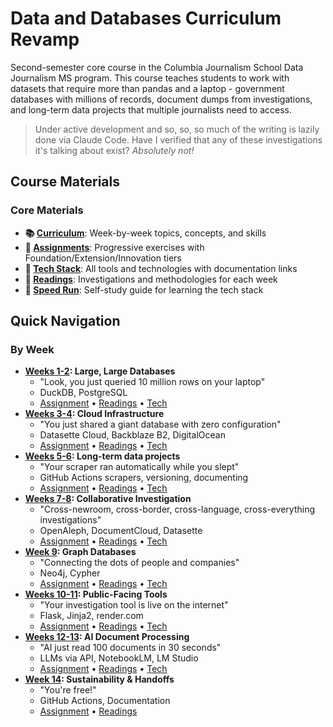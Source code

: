 # Data and Databases Curriculum Revamp

Second-semester core course in the Columbia Journalism School Data Journalism MS program. This course teaches students to work with datasets that require more than pandas and a laptop - government databases with millions of records, document dumps from investigations, and long-term data projects that multiple journalists need to access.

> Under active development and so, so, so much of the writing is lazily done via Claude Code. Have I verified that any of these investigations it's talking about exist? *Absolutely not!*

## Course Materials

### Core Materials
- **📚 [Curriculum](curriculum.md)**: Week-by-week topics, concepts, and skills
- **📝 [Assignments](assignments.md)**: Progressive exercises with Foundation/Extension/Innovation tiers
- **🔧 [Tech Stack](tech-stack.md)**: All tools and technologies with documentation links
- **📖 [Readings](readings.md)**: Investigations and methodologies for each week
- **🏃 [Speed Run](speed-run.md)**: Self-study guide for learning the tech stack

## Quick Navigation

### By Week
- **[Weeks 1-2](curriculum.md#weeks-1-2-working-with-large-government-databases): Large, Large Databases**
    - "Look, you just queried 10 million rows on your laptop"
    - DuckDB, PostgreSQL
    - [Assignment](assignments.md#weeks-1-2-large-government-databases) • [Readings](readings.md#week-1-2-working-with-large-government-databases) • [Tech](tech-stack.md#databases)
- **[Weeks 3-4](curriculum.md#weeks-3-4-when-and-why-to-use-the-cloud): Cloud Infrastructure**
    - "You just shared a giant database with zero configuration"
    - Datasette Cloud, Backblaze B2, DigitalOcean
    - [Assignment](assignments.md#weeks-3-4-cloud-infrastructure) • [Readings](readings.md#week-3-4-when-and-why-to-use-the-cloud) • [Tech](tech-stack.md#cloud-infrastructure)
- **[Weeks 5-6](curriculum.md#weeks-5-6-long-term-data-projects): Long-term data projects**
    - "Your scraper ran automatically while you slept"
    - GitHub Actions scrapers, versioning, documenting
    - [Assignment](assignments.md#weeks-5-6-automation--scraping) • [Readings](readings.md#week-5-6-long-term-data-projects) • [Tech](tech-stack.md#automation--workflows)
- **[Weeks 7-8](curriculum.md#weeks-7-8-collaborative-investigation-infrastructure): Collaborative Investigation**
    - "Cross-newroom, cross-border, cross-language, cross-everything investigations"
    - OpenAleph, DocumentCloud, Datasette
    - [Assignment](assignments.md#weeks-7-8-collaborative-investigation-infrastructure) • [Readings](readings.md#weeks-7-8-collaborative-investigation-infrastructure) • [Tech](tech-stack.md#document-processing--investigation)
- **[Week 9](curriculum.md#week-9-graph-databases): Graph Databases**
    - "Connecting the dots of people and companies"
    - Neo4j, Cypher
    - [Assignment](assignments.md#week-9-graph-databases-and-network-analysis) • [Readings](readings.md#week-9-graph-databases-and-network-analysis) • [Tech](tech-stack.md#databases)
- **[Weeks 10-11](curriculum.md#weeks-10-11-building-public-facing-data-tools): Public-Facing Tools**
    - "Your investigation tool is live on the internet"
    - Flask, Jinja2, render.com
    - [Assignment](assignments.md#weeks-10-11-public-facing-tools) • [Readings](readings.md#weeks-10-11-building-public-facing-data-tools) • [Tech](tech-stack.md#data-tools--publishing)
- **[Weeks 12-13](curriculum.md#weeks-12-13-document-intelligence-at-scale): AI Document Processing**
    - "AI just read 100 documents in 30 seconds"
    - LLMs via API, NotebookLM, LM Studio
    - [Assignment](assignments.md#weeks-12-13-ai-document-processing) • [Readings](readings.md#weeks-12-13-document-intelligence-at-scale) • [Tech](tech-stack.md#ai--machine-learning)
- **[Week 14](curriculum.md#week-14-sustainability-and-handoffs): Sustainability & Handoffs**
    - "You're free!"
    - GitHub Actions, Documentation
    - [Assignment](assignments.md#week-14-sustainability--handoffs) • [Readings](readings.md#week-14-sustainability-and-handoffs)
